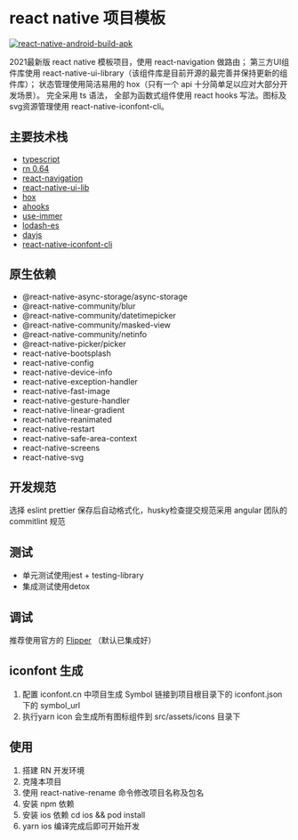 # react native 项目模板

[![react-native-android-build-apk](https://github.com/VictorYuan666/rn-template/actions/workflows/android.yml/badge.svg)](https://github.com/VictorYuan666/rn-template/actions/workflows/react-native-android-build-apk.yml)

2021最新版 react native 模板项目，使用 react-navigation 做路由；
第三方UI组件库使用 react-native-ui-library（该组件库是目前开源的最完善并保持更新的组件库）；
状态管理使用简洁易用的 hox（只有一个 api 十分简单足以应对大部分开发场景）。
完全采用 ts 语法， 全部为函数式组件使用 react hooks 写法。图标及svg资源管理使用 react-native-iconfont-cli。

## 主要技术栈

- [typescript](https://www.typescriptlang.org/docs/handbook/intro.html)
- [rn 0.64](https://reactnative.dev/)
- [react-navigation](https://reactnavigation.org/docs/getting-started)
- [react-native-ui-lib](https://wix.github.io/react-native-ui-lib/getting-started/setup)
- [hox](https://github.com/umijs/hox)
- [ahooks](https://ahooks.gitee.io/zh-CN/hooks/async)
- [use-immer](https://github.com/immerjs/use-immer)
- [lodash-es](https://www.lodashjs.com/)
- [dayjs](https://dayjs.gitee.io/zh-CN)
- [react-native-iconfont-cli](https://github.com/iconfont-cli/react-native-iconfont-cli)

## 原生依赖

- @react-native-async-storage/async-storage
- @react-native-community/blur
- @react-native-community/datetimepicker
- @react-native-community/masked-view
- @react-native-community/netinfo
- @react-native-picker/picker
- react-native-bootsplash
- react-native-config
- react-native-device-info
- react-native-exception-handler
- react-native-fast-image
- react-native-gesture-handler
- react-native-linear-gradient
- react-native-reanimated
- react-native-restart
- react-native-safe-area-context
- react-native-screens
- react-native-svg

## 开发规范
选择 eslint prettier 保存后自动格式化，husky检查提交规范采用 angular 团队的 commitlint 规范

## 测试
- 单元测试使用jest + testing-library
- 集成测试使用detox

## 调试

推荐使用官方的 [Flipper](https://fbflipper.com/) （默认已集成好）

## iconfont 生成
1. 配置 iconfont.cn 中项目生成 Symbol 链接到项目根目录下的 iconfont.json 下的 symbol_url
2. 执行yarn icon 会生成所有图标组件到 src/assets/icons 目录下

## 使用
1. 搭建 RN 开发环境
2. 克隆本项目
3. 使用 react-native-rename 命令修改项目名称及包名
4. 安装 npm 依赖 
5. 安装 ios 依赖 cd ios && pod install
6. yarn ios 编译完成后即可开始开发
